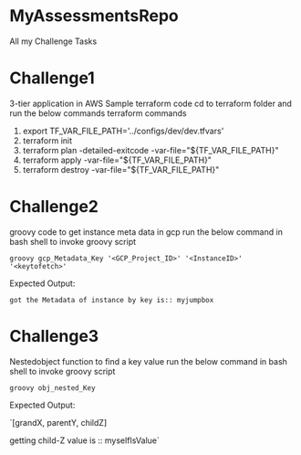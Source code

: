 # MyAssessmentsRepo
All my Challenge Tasks
# Challenge1
3-tier application in AWS Sample terraform code
cd to terraform folder and run the below commands terraform commands
1. export TF_VAR_FILE_PATH='../configs/dev/dev.tfvars'
2. terraform init 
3. terraform plan -detailed-exitcode -var-file="${TF_VAR_FILE_PATH}"
4. terraform apply -var-file="${TF_VAR_FILE_PATH}"
5. terraform destroy -var-file="${TF_VAR_FILE_PATH}"

# Challenge2
groovy code to get instance meta data in gcp 
run the below command in bash shell to invoke groovy script

`groovy gcp_Metadata_Key '<GCP_Project_ID>' '<InstanceID>' '<keytofetch>'`

Expected Output: 

`got the Metadata of instance by key is:: myjumpbox`
# Challenge3
Nestedobject function to find a key value
run the below command in bash shell to invoke groovy script

`groovy obj_nested_Key`

Expected Output: 

`[grandX, parentY, childZ]

getting child-Z value is ::  myselfIsValue`
